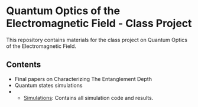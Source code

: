 # Quantum Optics of the Electromagnetic Field - Class Project

This repository contains materials for the class project on Quantum Optics of the Electromagnetic Field.

## Contents

- Final papers on Characterizing The Entanglement Depth
- Quantum states simulations
- - [Simulations](./simulations): Contains all simulation code and results.
